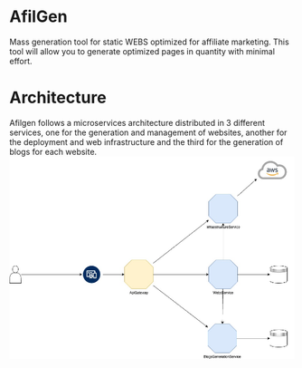 # AfilGen
Mass generation tool for static WEBS optimized for affiliate marketing. This tool will allow you to generate optimized pages in quantity with minimal effort.
# Architecture
Afilgen follows a microservices architecture distributed in 3 different services, one for the generation and management of websites, another for the deployment and web infrastructure and the third for the generation of blogs for each website.
![Architecture](doc/arch.jpg)
